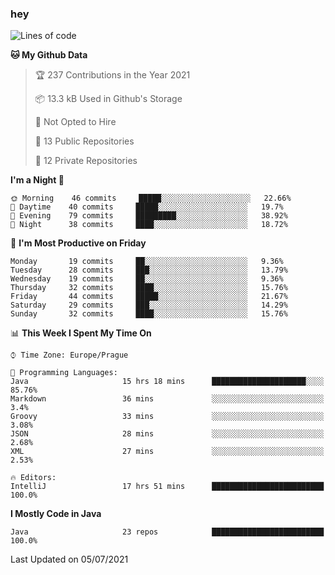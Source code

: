 ### hey

<!--START_SECTION:waka-->
![Lines of code](https://img.shields.io/badge/From%20Hello%20World%20I%27ve%20Written-60954%20lines%20of%20code-blue)

**🐱 My Github Data** 

> 🏆 237 Contributions in the Year 2021
 > 
> 📦 13.3 kB Used in Github's Storage 
 > 
> 🚫 Not Opted to Hire
 > 
> 📜 13 Public Repositories 
 > 
> 🔑 12 Private Repositories  
 > 
**I'm a Night 🦉** 

```text
🌞 Morning    46 commits     █████░░░░░░░░░░░░░░░░░░░░   22.66% 
🌆 Daytime    40 commits     █████░░░░░░░░░░░░░░░░░░░░   19.7% 
🌃 Evening    79 commits     █████████░░░░░░░░░░░░░░░░   38.92% 
🌙 Night      38 commits     ████░░░░░░░░░░░░░░░░░░░░░   18.72%

```
📅 **I'm Most Productive on Friday** 

```text
Monday       19 commits     ██░░░░░░░░░░░░░░░░░░░░░░░   9.36% 
Tuesday      28 commits     ███░░░░░░░░░░░░░░░░░░░░░░   13.79% 
Wednesday    19 commits     ██░░░░░░░░░░░░░░░░░░░░░░░   9.36% 
Thursday     32 commits     ████░░░░░░░░░░░░░░░░░░░░░   15.76% 
Friday       44 commits     █████░░░░░░░░░░░░░░░░░░░░   21.67% 
Saturday     29 commits     ███░░░░░░░░░░░░░░░░░░░░░░   14.29% 
Sunday       32 commits     ████░░░░░░░░░░░░░░░░░░░░░   15.76%

```


📊 **This Week I Spent My Time On** 

```text
⌚︎ Time Zone: Europe/Prague

💬 Programming Languages: 
Java                     15 hrs 18 mins      █████████████████████░░░░   85.76% 
Markdown                 36 mins             ░░░░░░░░░░░░░░░░░░░░░░░░░   3.4% 
Groovy                   33 mins             ░░░░░░░░░░░░░░░░░░░░░░░░░   3.08% 
JSON                     28 mins             ░░░░░░░░░░░░░░░░░░░░░░░░░   2.68% 
XML                      27 mins             ░░░░░░░░░░░░░░░░░░░░░░░░░   2.53%

🔥 Editors: 
IntelliJ                 17 hrs 51 mins      █████████████████████████   100.0%

```

**I Mostly Code in Java** 

```text
Java                     23 repos            █████████████████████████   100.0%

```



 Last Updated on 05/07/2021
<!--END_SECTION:waka-->
